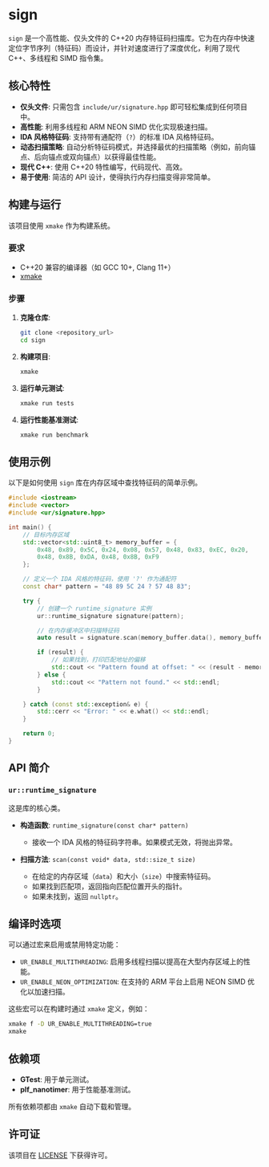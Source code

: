 # sign

`sign` 是一个高性能、仅头文件的 C++20 内存特征码扫描库。它为在内存中快速定位字节序列（特征码）而设计，并针对速度进行了深度优化，利用了现代 C++、多线程和 SIMD 指令集。

## 核心特性

- **仅头文件**: 只需包含 `include/ur/signature.hpp` 即可轻松集成到任何项目中。
- **高性能**: 利用多线程和 ARM NEON SIMD 优化实现极速扫描。
- **IDA 风格特征码**: 支持带有通配符（`?`）的标准 IDA 风格特征码。
- **动态扫描策略**: 自动分析特征码模式，并选择最优的扫描策略（例如，前向锚点、后向锚点或双向锚点）以获得最佳性能。
- **现代 C++**: 使用 C++20 特性编写，代码现代、高效。
- **易于使用**: 简洁的 API 设计，使得执行内存扫描变得非常简单。

## 构建与运行

该项目使用 `xmake` 作为构建系统。

### 要求

- C++20 兼容的编译器（如 GCC 10+, Clang 11+）
- [xmake](https://xmake.io/)

### 步骤

1.  **克隆仓库**:
    ```bash
    git clone <repository_url>
    cd sign
    ```

2.  **构建项目**:
    ```bash
    xmake
    ```

3.  **运行单元测试**:
    ```bash
    xmake run tests
    ```

4.  **运行性能基准测试**:
    ```bash
    xmake run benchmark
    ```

## 使用示例

以下是如何使用 `sign` 库在内存区域中查找特征码的简单示例。

```cpp
#include <iostream>
#include <vector>
#include <ur/signature.hpp>

int main() {
    // 目标内存区域
    std::vector<std::uint8_t> memory_buffer = {
        0x48, 0x89, 0x5C, 0x24, 0x08, 0x57, 0x48, 0x83, 0xEC, 0x20,
        0x48, 0x8B, 0xDA, 0x48, 0x8B, 0xF9
    };

    // 定义一个 IDA 风格的特征码，使用 '?' 作为通配符
    const char* pattern = "48 89 5C 24 ? 57 48 83";

    try {
        // 创建一个 runtime_signature 实例
        ur::runtime_signature signature(pattern);

        // 在内存缓冲区中扫描特征码
        auto result = signature.scan(memory_buffer.data(), memory_buffer.size());

        if (result) {
            // 如果找到，打印匹配地址的偏移
            std::cout << "Pattern found at offset: " << (result - memory_buffer.data()) << std::endl;
        } else {
            std::cout << "Pattern not found." << std::endl;
        }

    } catch (const std::exception& e) {
        std::cerr << "Error: " << e.what() << std::endl;
    }

    return 0;
}
```

## API 简介

### `ur::runtime_signature`

这是库的核心类。

- **构造函数**: `runtime_signature(const char* pattern)`
  - 接收一个 IDA 风格的特征码字符串。如果模式无效，将抛出异常。

- **扫描方法**: `scan(const void* data, std::size_t size)`
  - 在给定的内存区域（`data`）和大小（`size`）中搜索特征码。
  - 如果找到匹配项，返回指向匹配位置开头的指针。
  - 如果未找到，返回 `nullptr`。

## 编译时选项

可以通过宏来启用或禁用特定功能：

- `UR_ENABLE_MULTITHREADING`: 启用多线程扫描以提高在大型内存区域上的性能。
- `UR_ENABLE_NEON_OPTIMIZATION`: 在支持的 ARM 平台上启用 NEON SIMD 优化以加速扫描。

这些宏可以在构建时通过 `xmake` 定义，例如：
```bash
xmake f -D UR_ENABLE_MULTITHREADING=true
xmake
```

## 依赖项

- **GTest**: 用于单元测试。
- **plf_nanotimer**: 用于性能基准测试。

所有依赖项都由 `xmake` 自动下载和管理。

## 许可证

该项目在 [LICENSE](LICENSE) 下获得许可。
